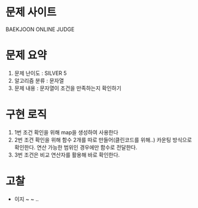 # 문제 사이트
BAEKJOON ONLINE JUDGE


# 문제 요약
1. 문제 난이도 : SILVER 5
2. 알고리즘 분류 : 문자열
3. 문제 내용 : 문자열이 조건을 만족하는지 확인하기

# 구현 로직
1. 1번 조건 확인을 위해 map을 생성하여 사용한다
2. 2번 조건 확인을 위해 함수 2개를 따로 만들어(클린코드를 위해..) 카운팅 방식으로 확인한다. 연산 가능한 범위인 경우에만 함수로 전달한다.
3. 3번 조건은 비교 연산자를 활용해 바로 확인한다.

# 고찰
- 이지 ~ ~ .. 
